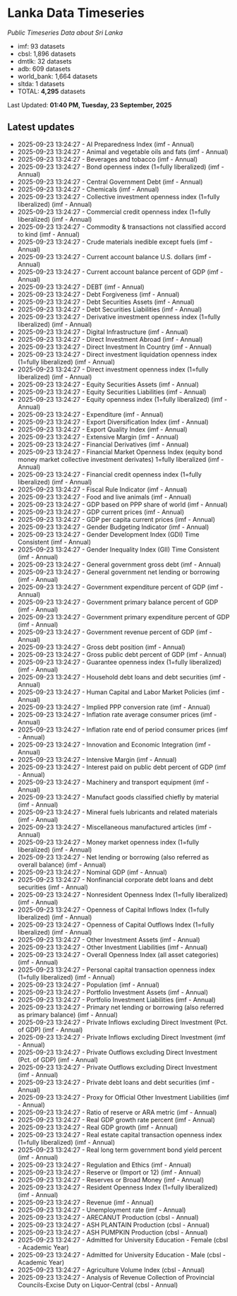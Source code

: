 # Lanka Data Timeseries
*Public Timeseries Data about Sri Lanka*

* imf: 93 datasets
* cbsl: 1,896 datasets
* dmtlk: 32 datasets
* adb: 609 datasets
* world_bank: 1,664 datasets
* sltda: 1 datasets
* TOTAL: **4,295** datasets

Last Updated: **01:40 PM, Tuesday, 23 September, 2025**

## Latest updates

* 2025-09-23 13:24:27 - AI Preparedness Index (imf - Annual)
* 2025-09-23 13:24:27 - Animal and vegetable oils and fats (imf - Annual)
* 2025-09-23 13:24:27 - Beverages and tobacco (imf - Annual)
* 2025-09-23 13:24:27 - Bond openness index (1=fully liberalized) (imf - Annual)
* 2025-09-23 13:24:27 - Central Government Debt (imf - Annual)
* 2025-09-23 13:24:27 - Chemicals (imf - Annual)
* 2025-09-23 13:24:27 - Collective investment openness index (1=fully liberalized) (imf - Annual)
* 2025-09-23 13:24:27 - Commercial credit openness index (1=fully liberalized) (imf - Annual)
* 2025-09-23 13:24:27 - Commodity & transactions not classified accord to kind (imf - Annual)
* 2025-09-23 13:24:27 - Crude materials inedible except fuels (imf - Annual)
* 2025-09-23 13:24:27 - Current account balance U.S. dollars (imf - Annual)
* 2025-09-23 13:24:27 - Current account balance percent of GDP (imf - Annual)
* 2025-09-23 13:24:27 - DEBT (imf - Annual)
* 2025-09-23 13:24:27 - Debt Forgiveness (imf - Annual)
* 2025-09-23 13:24:27 - Debt Securities Assets (imf - Annual)
* 2025-09-23 13:24:27 - Debt Securities Liabilities (imf - Annual)
* 2025-09-23 13:24:27 - Derivative investment openness index (1=fully liberalized) (imf - Annual)
* 2025-09-23 13:24:27 - Digital Infrastructure (imf - Annual)
* 2025-09-23 13:24:27 - Direct Investment Abroad (imf - Annual)
* 2025-09-23 13:24:27 - Direct Investment In Country (imf - Annual)
* 2025-09-23 13:24:27 - Direct investment liquidation openness index (1=fully liberalized) (imf - Annual)
* 2025-09-23 13:24:27 - Direct investment openness index (1=fully liberalized) (imf - Annual)
* 2025-09-23 13:24:27 - Equity Securities Assets (imf - Annual)
* 2025-09-23 13:24:27 - Equity Securities Liabilities (imf - Annual)
* 2025-09-23 13:24:27 - Equity openness index (1=fully liberalized) (imf - Annual)
* 2025-09-23 13:24:27 - Expenditure (imf - Annual)
* 2025-09-23 13:24:27 - Export Diversification Index (imf - Annual)
* 2025-09-23 13:24:27 - Export Quality Index (imf - Annual)
* 2025-09-23 13:24:27 - Extensive Margin (imf - Annual)
* 2025-09-23 13:24:27 - Financial Derivatives (imf - Annual)
* 2025-09-23 13:24:27 - Financial Market Openness Index (equity bond money market collective investment derivates) 1=fully liberalized (imf - Annual)
* 2025-09-23 13:24:27 - Financial credit openness index (1=fully liberalized) (imf - Annual)
* 2025-09-23 13:24:27 - Fiscal Rule Indicator (imf - Annual)
* 2025-09-23 13:24:27 - Food and live animals (imf - Annual)
* 2025-09-23 13:24:27 - GDP based on PPP share of world (imf - Annual)
* 2025-09-23 13:24:27 - GDP current prices (imf - Annual)
* 2025-09-23 13:24:27 - GDP per capita current prices (imf - Annual)
* 2025-09-23 13:24:27 - Gender Budgeting Indicator (imf - Annual)
* 2025-09-23 13:24:27 - Gender Development Index (GDI) Time Consistent (imf - Annual)
* 2025-09-23 13:24:27 - Gender Inequality Index (GII) Time Consistent (imf - Annual)
* 2025-09-23 13:24:27 - General government gross debt (imf - Annual)
* 2025-09-23 13:24:27 - General government net lending or borrowing (imf - Annual)
* 2025-09-23 13:24:27 - Government expenditure percent of GDP (imf - Annual)
* 2025-09-23 13:24:27 - Government primary balance percent of GDP (imf - Annual)
* 2025-09-23 13:24:27 - Government primary expenditure percent of GDP (imf - Annual)
* 2025-09-23 13:24:27 - Government revenue percent of GDP (imf - Annual)
* 2025-09-23 13:24:27 - Gross debt position (imf - Annual)
* 2025-09-23 13:24:27 - Gross public debt percent of GDP (imf - Annual)
* 2025-09-23 13:24:27 - Guarantee openness index (1=fully liberalized) (imf - Annual)
* 2025-09-23 13:24:27 - Household debt loans and debt securities (imf - Annual)
* 2025-09-23 13:24:27 - Human Capital and Labor Market Policies (imf - Annual)
* 2025-09-23 13:24:27 - Implied PPP conversion rate (imf - Annual)
* 2025-09-23 13:24:27 - Inflation rate average consumer prices (imf - Annual)
* 2025-09-23 13:24:27 - Inflation rate end of period consumer prices (imf - Annual)
* 2025-09-23 13:24:27 - Innovation and Economic Integration (imf - Annual)
* 2025-09-23 13:24:27 - Intensive Margin (imf - Annual)
* 2025-09-23 13:24:27 - Interest paid on public debt percent of GDP (imf - Annual)
* 2025-09-23 13:24:27 - Machinery and transport equipment (imf - Annual)
* 2025-09-23 13:24:27 - Manufact goods classified chiefly by material (imf - Annual)
* 2025-09-23 13:24:27 - Mineral fuels lubricants and related materials (imf - Annual)
* 2025-09-23 13:24:27 - Miscellaneous manufactured articles (imf - Annual)
* 2025-09-23 13:24:27 - Money market openness index (1=fully liberalized) (imf - Annual)
* 2025-09-23 13:24:27 - Net lending or borrowing (also referred as overall balance) (imf - Annual)
* 2025-09-23 13:24:27 - Nominal GDP (imf - Annual)
* 2025-09-23 13:24:27 - Nonfinancial corporate debt loans and debt securities (imf - Annual)
* 2025-09-23 13:24:27 - Nonresident Openness Index (1=fully liberalized) (imf - Annual)
* 2025-09-23 13:24:27 - Openness of Capital Inflows Index (1=fully liberalized) (imf - Annual)
* 2025-09-23 13:24:27 - Openness of Capital Outflows Index (1=fully liberalized) (imf - Annual)
* 2025-09-23 13:24:27 - Other Investment Assets (imf - Annual)
* 2025-09-23 13:24:27 - Other Investment Liabilities (imf - Annual)
* 2025-09-23 13:24:27 - Overall Openness Index (all asset categories) (imf - Annual)
* 2025-09-23 13:24:27 - Personal capital transaction openness index (1=fully liberalized) (imf - Annual)
* 2025-09-23 13:24:27 - Population (imf - Annual)
* 2025-09-23 13:24:27 - Portfolio Investment Assets (imf - Annual)
* 2025-09-23 13:24:27 - Portfolio Investment Liabilities (imf - Annual)
* 2025-09-23 13:24:27 - Primary net lending or borrowing (also referred as primary balance) (imf - Annual)
* 2025-09-23 13:24:27 - Private Inflows excluding Direct Investment (Pct. of GDP) (imf - Annual)
* 2025-09-23 13:24:27 - Private Inflows excluding Direct Investment (imf - Annual)
* 2025-09-23 13:24:27 - Private Outflows excluding Direct Investment (Pct. of GDP) (imf - Annual)
* 2025-09-23 13:24:27 - Private Outflows excluding Direct Investment (imf - Annual)
* 2025-09-23 13:24:27 - Private debt loans and debt securities (imf - Annual)
* 2025-09-23 13:24:27 - Proxy for Official Other Investment Liabilities (imf - Annual)
* 2025-09-23 13:24:27 - Ratio of reserve or ARA metric (imf - Annual)
* 2025-09-23 13:24:27 - Real GDP growth rate percent (imf - Annual)
* 2025-09-23 13:24:27 - Real GDP growth (imf - Annual)
* 2025-09-23 13:24:27 - Real estate capital transaction openness index (1=fully liberalized) (imf - Annual)
* 2025-09-23 13:24:27 - Real long term government bond yield percent (imf - Annual)
* 2025-09-23 13:24:27 - Regulation and Ethics (imf - Annual)
* 2025-09-23 13:24:27 - Reserve or (Import or 12) (imf - Annual)
* 2025-09-23 13:24:27 - Reserves or Broad Money (imf - Annual)
* 2025-09-23 13:24:27 - Resident Openness Index (1=fully liberalized) (imf - Annual)
* 2025-09-23 13:24:27 - Revenue (imf - Annual)
* 2025-09-23 13:24:27 - Unemployment rate (imf - Annual)
* 2025-09-23 13:24:27 - ARECANUT Production (cbsl - Annual)
* 2025-09-23 13:24:27 - ASH PLANTAIN Production (cbsl - Annual)
* 2025-09-23 13:24:27 - ASH PUMPKIN Production (cbsl - Annual)
* 2025-09-23 13:24:27 - Admitted for University Education - Female (cbsl - Academic Year)
* 2025-09-23 13:24:27 - Admitted for University Education - Male (cbsl - Academic Year)
* 2025-09-23 13:24:27 - Agriculture Volume Index (cbsl - Annual)
* 2025-09-23 13:24:27 - Analysis of Revenue Collection of Provincial Councils-Excise Duty on Liquor-Central (cbsl - Annual)